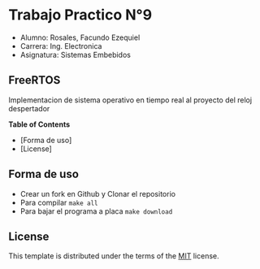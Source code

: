 # Trabajo Practico N°9

+ Alumno: Rosales, Facundo Ezequiel
+ Carrera: Ing. Electronica
+ Asignatura: Sistemas Embebidos

## FreeRTOS
Implementacion de sistema operativo en tiempo real al proyecto del reloj despertador


**Table of Contents**

- [Forma de uso]
- [License]

## Forma de uso

+ Crear un fork en Github y Clonar el repositorio
+ Para compilar `make all`
+ Para bajar el programa a placa `make download`


## License

This template is distributed under the terms of the [MIT](https://spdx.org/licenses/MIT.html) license.
